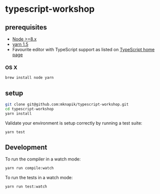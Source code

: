 # typescript-workshop

## prerequisites

* [Node >=8.x](https://nodejs.org/en/download/)
* [yarn 1.5](https://yarnpkg.com/lang/en/docs/install/)
* Favourite editor with TypeScript support as listed on [TypeScript home page](http://www.typescriptlang.org)

### OS X

```bash
brew install node yarn
```

## setup

```bash
git clone git@github.com:mknapik/typescript-workshop.git
cd typescript-workshop
yarn install
```

Validate your environment is setup correctly by running a test suite:

```bash
yarn test
```

## Development

To run the compiler in a watch mode:

```bash
yarn run compile:watch
```

To run the tests in a watch mode:

```bash
yarn run test:watch
```
